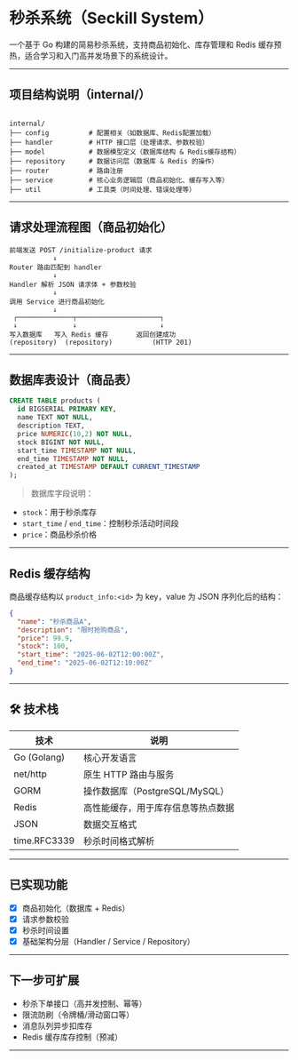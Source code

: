 # 秒杀系统（Seckill System）

一个基于 Go 构建的简易秒杀系统，支持商品初始化、库存管理和 Redis 缓存预热，适合学习和入门高并发场景下的系统设计。

---

## 项目结构说明（internal/）

```

internal/
├── config          # 配置相关（如数据库、Redis配置加载）
├── handler         # HTTP 接口层（处理请求、参数校验）
├── model           # 数据模型定义（数据库结构 & Redis缓存结构）
├── repository      # 数据访问层（数据库 & Redis 的操作）
├── router          # 路由注册
├── service         # 核心业务逻辑层（商品初始化、缓存写入等）
├── util            # 工具类（时间处理、错误处理等）

````

---

## 请求处理流程图（商品初始化）

```plaintext
前端发送 POST /initialize-product 请求
           ↓
Router 路由匹配到 handler
           ↓
Handler 解析 JSON 请求体 + 参数校验
           ↓
调用 Service 进行商品初始化
           ↓
 ┌──────────────┬─────────────────────┐
 ↓              ↓                     ↓
写入数据库   写入 Redis 缓存       返回创建成功
(repository)  (repository)          (HTTP 201)
````

---

## 数据库表设计（商品表）

```sql
CREATE TABLE products (
  id BIGSERIAL PRIMARY KEY,
  name TEXT NOT NULL,
  description TEXT,
  price NUMERIC(10,2) NOT NULL,
  stock BIGINT NOT NULL,
  start_time TIMESTAMP NOT NULL,
  end_time TIMESTAMP NOT NULL,
  created_at TIMESTAMP DEFAULT CURRENT_TIMESTAMP
);
```

>  数据库字段说明：

* `stock`：用于秒杀库存
* `start_time` / `end_time`：控制秒杀活动时间段
* `price`：商品秒杀价格

---

## Redis 缓存结构

商品缓存结构以 `product_info:<id>` 为 key，value 为 JSON 序列化后的结构：

```json
{
  "name": "秒杀商品A",
  "description": "限时抢购商品",
  "price": 99.9,
  "stock": 100,
  "start_time": "2025-06-02T12:00:00Z",
  "end_time": "2025-06-02T12:10:00Z"
}
```

---

## 🛠 技术栈

| 技术           | 说明                      |
| ------------ | ----------------------- |
| Go (Golang)  | 核心开发语言                  |
| net/http     | 原生 HTTP 路由与服务           |
| GORM         | 操作数据库（PostgreSQL/MySQL） |
| Redis        | 高性能缓存，用于库存信息等热点数据       |
| JSON         | 数据交互格式                  |
| time.RFC3339 | 秒杀时间格式解析                |

---

## 已实现功能

* [x] 商品初始化（数据库 + Redis）
* [x] 请求参数校验
* [x] 秒杀时间设置
* [x] 基础架构分层（Handler / Service / Repository）

---

## 下一步可扩展

* 秒杀下单接口（高并发控制、幂等）
* 限流防刷（令牌桶/滑动窗口等）
* 消息队列异步扣库存
* Redis 缓存库存控制（预减）

---

